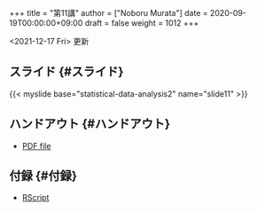 +++
title = "第11講"
author = ["Noboru Murata"]
date = 2020-09-19T00:00:00+09:00
draft = false
weight = 1012
+++

<span class="timestamp-wrapper"><span class="timestamp">&lt;2021-12-17 Fri&gt; </span></span> 更新


## スライド {#スライド}

{{< myslide base="statistical-data-analysis2" name="slide11" >}}


## ハンドアウト {#ハンドアウト}

-   [PDF file](https://noboru-murata.github.io/statistical-data-analysis2/pdfs/slide11.pdf)


## 付録 {#付録}

-   [RScript](https://noboru-murata.github.io/statistical-data-analysis2/code/slide11.R)
